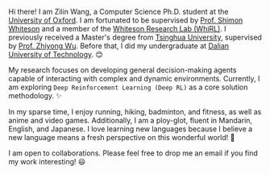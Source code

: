 Hi there! I am Zilin Wang, a Computer Science Ph.D. student at the [University of Oxford](https://www.ox.ac.uk/). I am fortunated to be supervised by [Prof. Shimon Whiteson](https://www.cs.ox.ac.uk/people/shimon.whiteson/) and a member of the [Whiteson Research Lab (WhiRL)](https://whirl.cs.ox.ac.uk/). I previously received a Master's degree from [Tsinghua University](https://www.tsinghua.edu.cn/en/), supervised by [Prof. Zhiyong Wu](https://thuhcsi.github.io/zywu.html). Before that, I did my undergraduate at [Dalian University of Technology](https://en.dlut.edu.cn/). :blush:

My research focuses on developing general decision-making agents capable of interacting with complex and dynamic environments. Currently, I am exploring `Deep Reinforcement Learning (Deep RL)` as a core solution methodology. :sparkles:

In my sparse time, I enjoy running, hiking, badminton, and fitness, as well as anime and video games. Additionally, I am a ploy-glot, fluent in Mandarin, English, and Japanese.
I love learning new languages because I believe a new language means a fresh perspective on this wonderful world! :dizzy:

I am open to collaborations. Please feel free to drop me an email if you find my work interesting! :smiley:
